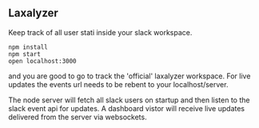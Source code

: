 Laxalyzer
---
Keep track of all user stati inside your slack workspace.

```
npm install
npm start
open localhost:3000
```
and you are good to go to track the 'official' laxalyzer workspace. For live updates the events url needs to be rebent to your localhost/server.

The node server will fetch all slack users on startup and then listen to the slack event api for updates.
A dashboard vistor will receive live updates delivered from the server via websockets.



